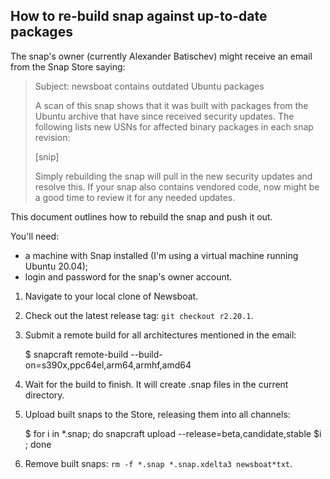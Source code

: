 How to re-build snap against up-to-date packages
------------------------------------------------

The snap's owner (currently Alexander Batischev) might receive an email from
the Snap Store saying:

> Subject: newsboat contains outdated Ubuntu packages
>
> A scan of this snap shows that it was built with packages from the Ubuntu
> archive that have since received security updates. The following lists new
> USNs for affected binary packages in each snap revision:
>
> [snip]
>
> Simply rebuilding the snap will pull in the new security updates and resolve
> this. If your snap also contains vendored code, now might be a good time to
> review it for any needed updates.

This document outlines how to rebuild the snap and push it out.

You'll need:
- a machine with Snap installed (I'm using a virtual machine running Ubuntu 20.04);
- login and password for the snap's owner account.

1. Navigate to your local clone of Newsboat.
2. Check out the latest release tag: `git checkout r2.20.1`.
3. Submit a remote build for all architectures mentioned in the email:

    $ snapcraft remote-build --build-on=s390x,ppc64el,arm64,armhf,amd64

4. Wait for the build to finish. It will create .snap files in the current
   directory.
5. Upload built snaps to the Store, releasing them into all channels:

    $ for i in *.snap; do snapcraft upload --release=beta,candidate,stable $i ; done

6. Remove built snaps: `rm -f *.snap *.snap.xdelta3 newsboat*txt`.
